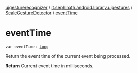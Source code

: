 [uigesturerecognizer](../../index.md) / [it.sephiroth.android.library.uigestures](../index.md) / [ScaleGestureDetector](index.md) / [eventTime](./event-time.md)

# eventTime

`var eventTime: `[`Long`](https://kotlinlang.org/api/latest/jvm/stdlib/kotlin/-long/index.html)

Return the event time of the current event being processed.

**Return**
Current event time in milliseconds.

